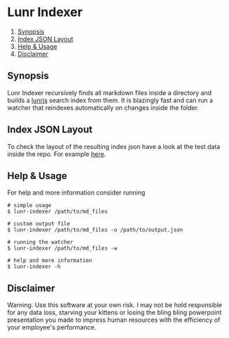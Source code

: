 # Lunr Indexer

<!--- mdtoc: toc begin -->

1.	[Synopsis](#synopsis)
2.	[Index JSON Layout](#index-json-layout)
3.	[Help & Usage](#help---usage)
4.	[Disclaimer](#disclaimer)<!--- mdtoc: toc end -->

## Synopsis

Lunr Indexer recursively finds all markdown files inside a directory and builds a [lunrjs](https://lunrjs.com/) search index from them. It is blazingly fast and can run a watcher that reindexes automatically on changes inside the folder.

## Index JSON Layout

To check the layout of the resulting index json have a look at the test data inside the repo. For example [here](triole/lunr-indexer/blob/master/testdata/set1/assert.json).

## Help & Usage

For help and more information consider running

```shell
# simple usage
$ lunr-indexer /path/to/md_files

# custom output file
$ lunr-indexer /path/to/md_files -o /path/to/output.json

# running the watcher
$ lunr-indexer /path/to/md_files -w

# help and more information
$ lunr-indexer -h
```

## Disclaimer

Warning. Use this software at your own risk. I may not be hold responsible for any data loss, starving your kittens or losing the bling bling powerpoint presentation you made to impress human resources with the efficiency of your employee's performance.
